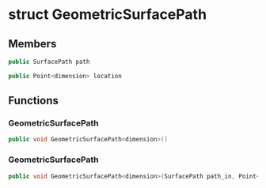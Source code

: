 # struct GeometricSurfacePath


## Members

```cpp
public SurfacePath path
```

```cpp
public Point<dimension> location
```



## Functions

### GeometricSurfacePath

```cpp
public void GeometricSurfacePath<dimension>()
```


### GeometricSurfacePath

```cpp
public void GeometricSurfacePath<dimension>(SurfacePath path_in, Point<dimension> point)
```




